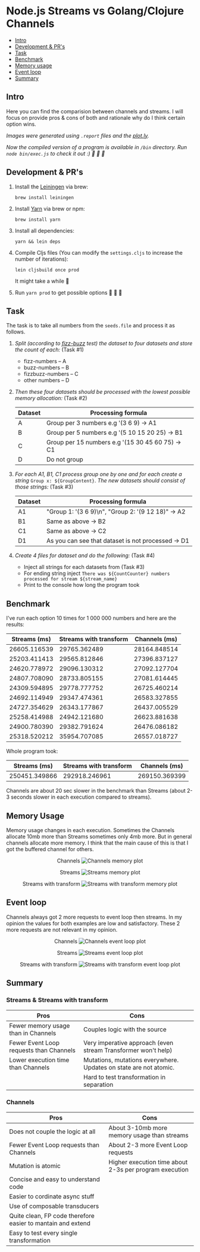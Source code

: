 # Node.js Streams vs Golang/Clojure Channels

- [Intro](#org372ec54)
- [Development & PR's](#orgbe08ee5)
- [Task](#org0a43089)
- [Benchmark](#org22f1157)
- [Memory usage](#org37133312)
- [Event loop](#org37133313)
- [Summary](#org31233122)

<a id="org372ec54"></a>

## Intro
Here you can find the comparision between channels and streams.
I will focus on provide pros & cons of both and rationale why do I think certain option wins.

_Images were generated using `.report` files and the [plot.ly](http://plot.ly/)._

_Now the compiled version of a program is available in `/bin` directory. Run `node bin/exec.js` to check it out :) :rocket: :tada: :rocket:_


<a id="orgbe08ee5"></a>

## Development & PR's

1.  Install the [Leiningen](https://leiningen.org/) via brew:

    ```
    brew install leiningen
    ```

2.  Install [Yarn](https://yarnpkg.com/en/docs/install#mac-stable) via brew or npm:

    ```
    brew install yarn
    ```

3.  Install all dependencies:

    ```
    yarn && lein deps
    ```

4.  Compile Cljs files (You can modify the `settings.cljs` to increase the number of iterations):

    ```
    lein cljsbuild once prod
    ```

    It might take a while :rocket:
5.  Run `yarn prod` to get possible options :tada: :tada: :tada:


<a id="org0a43089"></a>

## Task

The task is to take all numbers from the `seeds.file` and process it as follows.

1.  *Split (according to [fizz-buzz](http://wiki.c2.com/?FizzBuzzTest) test) the dataset to four datasets and store the count of each:* (Task #1)
    -   fizz-numbers &#x2013; A
    -   buzz-numbers &#x2013; B
    -   fizzbuzz-numbers &#x2013; C
    -   other numbers &#x2013; D

2.  *Then these four datasets should be processed with the lowest possible memory allocation:* (Task #2)


    | Dataset | Processing formula                               |
    |---------|--------------------------------------------------|
    | A       | Group per 3 numbers e.g '(3 6 9) -> A1           |
    | B       | Group per 5 numbers e.g '(5 10 15 20 25) -> B1   |
    | C       | Group per 15 numbers e.g '(15 30 45 60 75) -> C1 |
    | D       | Do not group                                     |


3.  *For each A1, B1, C1 process group one by one and for each create a string* `Group x: ${GroupContent}`.
*The new datasets should consist of those strings:* (Task #3)


    | Dataset | Processing formula                                 |
    |---------|----------------------------------------------------|
    | A1      | "Group 1: '(3 6 9)\n", "Group 2: '(9 12 18)" -> A2 |
    | B1      | Same as above -> B2                                |
    | C1      | Same as above -> C2                                |
    | D1      | As you can see that dataset is not processed -> D1 |

4.  *Create 4 files for dataset and do the following:* (Task #4)
    -   Inject all strings for each datasets from (Task #3)
    -   For ending string inject `There was ${CountCounter} numbers processed for stream ${stream_name}`
    -   Print to the console how long the program took


<a id="org22f1157"></a>

## Benchmark

I've run each option 10 times for 1 000 000 numbers and here are the results:

| Streams (ms) | Streams with transform | Channels (ms) |
|--------------|------------------------|---------------|
| 26605.116539 | 29765.362489           | 28164.848514  |
| 25203.411413 | 29565.812846           | 27396.837127  |
| 24620.778972 | 29096.130312           | 27092.127704  |
| 24807.708090 | 28733.805155           | 27081.614445  |
| 24309.594895 | 29778.777752           | 26725.460214  |
| 24692.114949 | 29347.474361           | 26583.327855  |
| 24727.354629 | 26343.177867           | 26437.005529  |
| 25258.414988 | 24942.121680           | 26623.881638  |
| 24900.780390 | 29382.791624           | 26476.086182  |
| 25318.520212 | 35954.707085           | 26557.018727  |

Whole program took:


| Streams (ms)  | Streams with transform | Channels (ms) |
|---------------|------------------------|---------------|
| 250451.349866 | 292918.246961          | 269150.369399 |


Channels are about 20 sec slower in the benchmark than Streams (about 2-3 seconds slower in each execution compared to streams).

<a id="org37133312"></a>

## Memory Usage

Memory usage changes in each execution. Sometimes the Channels allocate 10mb more than Streams sometimes only 4mb more. But in general channels allocate more memory. I think that the main cause of this is that I got the buffered channel for others.

<p align="center">
  <span> Channels </span>
  <img src="https://raw.githubusercontent.com/FieryCod/Node.jsStreams-vs-ClojureChannels/master/plots/memory_usage_channels.png" alt="Channels memory plot">
</p>

<p align="center">
  <span> Streams </span>
  <img src="https://raw.githubusercontent.com/FieryCod/Node.jsStreams-vs-ClojureChannels/master/plots/memory_usage_streams.png" alt="Streams memory plot">
</p>

<p align="center">
  <span> Streams with transform</span>
  <img src="https://raw.githubusercontent.com/FieryCod/Node.jsStreams-vs-ClojureChannels/master/plots/memory_usage_streams_with_transform.png" alt="Streams with transform memory plot">
</p>

<a id="org37133313"></a>

## Event loop

Channels always got 2 more requests to event loop then streams. In my opinion the values for both examples are low and satisfactory. These 2 more requests are not relevant in my opinion.

<p align="center">
  <span> Channels </span>
  <img src="https://raw.githubusercontent.com/FieryCod/Node.jsStreams-vs-ClojureChannels/master/plots/event_loop_channels.png" alt="Channels event loop plot">
</p>

<p align="center">
  <span> Streams </span>
  <img src="https://raw.githubusercontent.com/FieryCod/Node.jsStreams-vs-ClojureChannels/master/plots/event_loop_streams.png" alt="Streams event loop plot">
</p>

<p align="center">
  <span> Streams with transform</span>
  <img src="https://raw.githubusercontent.com/FieryCod/Node.jsStreams-vs-ClojureChannels/master/plots/event_loop_streams_with_transform.png" alt="Streams with transform event loop plot">
</p>

<a id="org31233122"></a>

## Summary

### Streams & Streams with transform

| Pros                                    | Cons                                                              |
|-----------------------------------------|-------------------------------------------------------------------|
| Fewer memory usage than in Channels     | Couples logic with the source                                     |
| Fewer Event Loop requests than Channels | Very imperative approach (even stream Transformer won't help)     |
| Lower execution time than Channels      | Mutations, mutations everywhere. Updates on state are not atomic. |
|                                         | Hard to test transformation in separation                         |


### Channels

| Pros                                                        | Cons                                                   |
|-------------------------------------------------------------|--------------------------------------------------------|
| Does not couple the logic at all                            | About 3-10mb more memory usage than streams            |
| Fewer Event Loop requests than Channels                     | About 2-3 more Event Loop requests                     |
| Mutation is atomic                                          | Higher execution time about 2-3s per program execution |
| Concise and easy to understand code                         |                                                        |
| Easier to cordinate async stuff                             |                                                        |
| Use of composable transducers                               |                                                        |
| Quite clean, FP code therefore easier to mantain and extend |                                                        |
| Easy to test every single transformation                    |                                                        |


